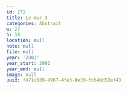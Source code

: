 ```yaml
---
id: 272
title: Le mur 3
categories: Abstrait
w: 27
h: 19
location: null
note: null
file: null
year: '2001'
year_start: 2001
year_end: null
image: null
uuid: f471c089-4967-4fe3-8e39-fb548d52ef43
---
```



